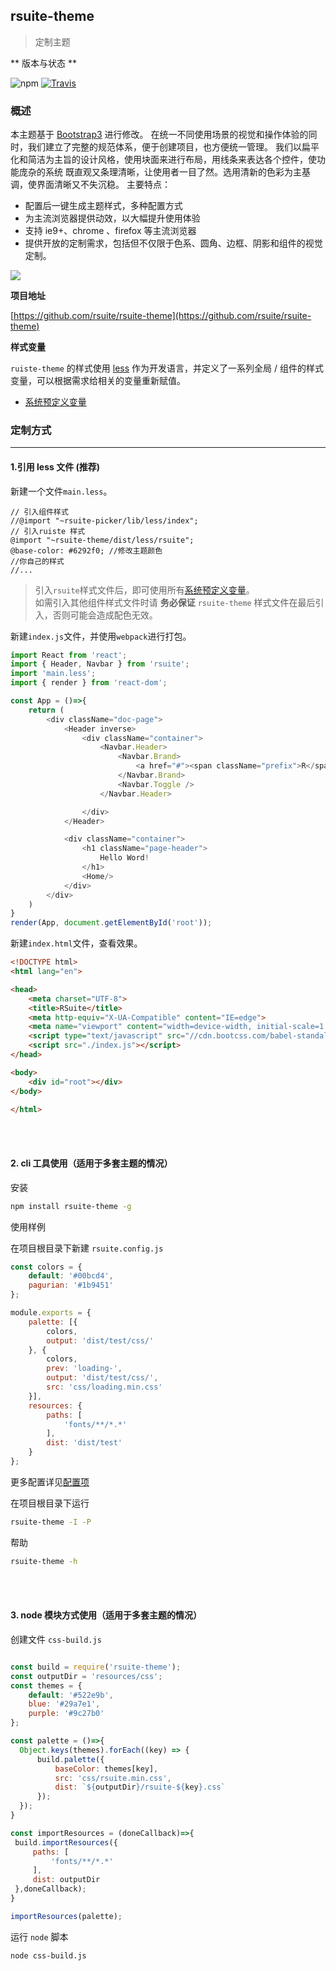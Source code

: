 ## rsuite-theme

> 定制主题

** 版本与状态 **

![npm](https://img.shields.io/npm/v/rsuite-theme.svg)
[![Travis](https://travis-ci.org/rsuite/rsuite-theme.svg?branch=next)](https://travis-ci.org/rsuite/rsuite-theme)


### 概述
本主题基于 [Bootstrap3](https://github.com/twbs/bootstrap) 进行修改。
在统一不同使用场景的视觉和操作体验的同时，我们建立了完整的规范体系，便于创建项目，也方便统一管理。
我们以扁平化和简洁为主旨的设计风格，使用块面来进行布局，用线条来表达各个控件，使功能庞杂的系统 既直观又条理清晰，让使用者一目了然。选用清新的色彩为主基调，使界面清晰又不失沉稳。 主要特点：

- 配置后一键生成主题样式，多种配置方式
- 为主流浏览器提供动效，以大幅提升使用体验
- 支持 ie9+、chrome 、firefox 等主流浏览器
- 提供开放的定制需求，包括但不仅限于色系、圆角、边框、阴影和组件的视觉定制。

<image src="http://rsuite.github.io/resources/images/rsuite-preview.png" class="rsuite-theme-preview"/>

**项目地址**

[https://github.com/rsuite/rsuite-theme](https://github.com/rsuite/rsuite-theme)

**样式变量**

`ruiste-theme` 的样式使用 [less](http://less.bootcss.com/) 作为开发语言，并定义了一系列全局 / 组件的样式变量，可以根据需求给相关的变量重新赋值。
- [系统预定义变量][defalut-variables]


### 定制方式
----------

#### 1.引用 less 文件 (**推荐**)
新建一个文件`main.less`。
```less
// 引入组件样式
//@import "~rsuite-picker/lib/less/index";
// 引入ruiste 样式
@import "~rsuite-theme/dist/less/rsuite";
@base-color: #6292f0; //修改主题颜色
//你自己的样式
//...
```
> 引入`rsuite`样式文件后，即可使用所有[系统预定义变量][defalut-variables]。</br>
> 如需引入其他组件样式文件时请 **务必保证**  `rsuite-theme` 样式文件在最后引入，否则可能会造成配色无效。

新建`index.js`文件，并使用`webpack`进行打包。

```javascript
import React from 'react';
import { Header, Navbar } from 'rsuite';
import 'main.less';
import { render } from 'react-dom';

const App = ()=>{
    return (
        <div className="doc-page">
            <Header inverse>
                <div className="container">
                    <Navbar.Header>
                        <Navbar.Brand>
                            <a href="#"><span className="prefix">R</span>Suite</a>
                        </Navbar.Brand>
                        <Navbar.Toggle />
                    </Navbar.Header>

                </div>
            </Header>

            <div className="container">
                <h1 className="page-header">
                    Hello Word!
                </h1>
                <Home/>
            </div>
        </div>
    )
}
render(App, document.getElementById('root'));
```

新建`index.html`文件，查看效果。
```html
<!DOCTYPE html>
<html lang="en">

<head>
    <meta charset="UTF-8">
    <title>RSuite</title>
    <meta http-equiv="X-UA-Compatible" content="IE=edge">
    <meta name="viewport" content="width=device-width, initial-scale=1.0">
    <script type="text/javascript" src="//cdn.bootcss.com/babel-standalone/6.15.0/babel.min.js"></script>
    <script src="./index.js"></script>
</head>

<body>
    <div id="root"></div>
</body>

</html>

```

<br><br>

#### 2. cli 工具使用（适用于多套主题的情况）

安装

```bash
npm install rsuite-theme -g
```

使用样例

在项目根目录下新建 `rsuite.config.js`

```javascript
const colors = {
    default: '#00bcd4',
    pagurian: '#1b9451'
};

module.exports = {
    palette: [{
        colors,
        output: 'dist/test/css/'
    }, {
        colors,
        prev: 'loading-',
        output: 'dist/test/css/',
        src: 'css/loading.min.css'
    }],
    resources: {
        paths: [
            'fonts/**/*.*'
        ],
        dist: 'dist/test'
    }
};
```

更多配置详见[配置项](https://github.com/rsuite/rsuite-theme/blob/master/README.md#user-content-配置项)

在项目根目录下运行

```bash
rsuite-theme -I -P
```

帮助

```bash
rsuite-theme -h
```
<br><br>

#### 3. node 模块方式使用（适用于多套主题的情况）
创建文件 `css-build.js`
```javascript

const build = require('rsuite-theme');
const outputDir = 'resources/css';
const themes = {
    default: '#522e9b',
    blue: '#29a7e1',
    purple: '#9c27b0'
};

const palette = ()=>{
  Object.keys(themes).forEach((key) => {
      build.palette({
          baseColor: themes[key],
          src: 'css/rsuite.min.css',
          dist: `${outputDir}/rsuite-${key}.css`
      });
  });
}

const importResources = (doneCallback)=>{
 build.importResources({
     paths: [
         'fonts/**/*.*'
     ],
     dist: outputDir
 },doneCallback); 
}

importResources(palette);
```

运行 `node` 脚本

```bash
node css-build.js
```



[defalut-variables]:https://github.com/rsuite/rsuite-theme/blob/master/src/less/variables.less
